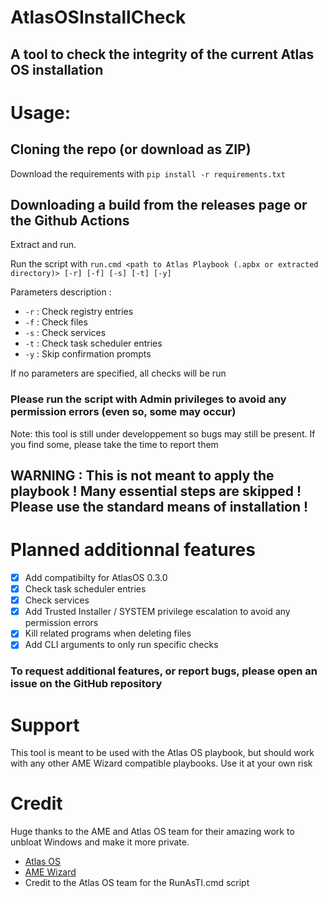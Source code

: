 # AtlasOSInstallCheck
## A tool to check the integrity of the current Atlas OS installation

# Usage:

## Cloning the repo (or download as ZIP)

Download the requirements with `pip install -r requirements.txt`

## Downloading a build from the releases page or the Github Actions

Extract and run.


Run the script with `run.cmd <path to Atlas Playbook (.apbx or extracted directory)> [-r] [-f] [-s] [-t] [-y]`

Parameters description :
- `-r` : Check registry entries
- `-f` : Check files
- `-s` : Check services
- `-t` : Check task scheduler entries
- `-y` : Skip confirmation prompts

If no parameters are specified, all checks will be run

### Please run the script with Admin privileges to avoid any permission errors (even so, some may occur)

Note: this tool is still under developpement so bugs may still be present. If you find some, please take the time to report them

## WARNING : This is not meant to apply the playbook ! Many essential steps are skipped ! Please use the standard means of installation !

# Planned additionnal features
- [x] Add compatibilty for AtlasOS 0.3.0
- [x] Check task scheduler entries
- [x] Check services
- [x] Add Trusted Installer / SYSTEM privilege escalation to avoid any permission errors
- [x] Kill related programs when deleting files
- [x] Add CLI arguments to only run specific checks

### To request additional features, or report bugs, please open an issue on the GitHub repository

# Support
This tool is meant to be used with the Atlas OS playbook, but should work with any other AME Wizard compatible playbooks. Use it at your own risk

# Credit
Huge thanks to the AME and Atlas OS team for their amazing work to unbloat Windows and make it more private.
- [Atlas OS](https://atlasos.net/)
- [AME Wizard](https://ameliorated.io/)
- Credit to the Atlas OS team for the RunAsTI.cmd script
